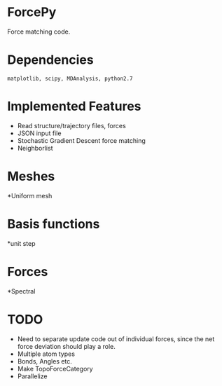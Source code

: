 ForcePy
=======

Force matching code.

Dependencies
==========
    matplotlib, scipy, MDAnalysis, python2.7

Implemented Features 
==========
* Read structure/trajectory files, forces
* JSON input file
* Stochastic Gradient Descent force matching
* Neighborlist



Meshes
============
*Uniform mesh

Basis functions
=============
*unit step

Forces
=========
*Spectral 


TODO
==========
* Need to separate update code out of individual forces, since the net force deviation should play a role.
* Multiple atom types
* Bonds, Angles etc.
* Make TopoForceCategory
* Parallelize
